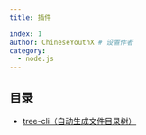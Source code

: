 ```yaml
---
title: 插件

index: 1
author: ChineseYouthX # 设置作者
category:
  - node.js
---
```


## 目录

- [tree-cli（自动生成文件目录树）](tree-cli.md)
